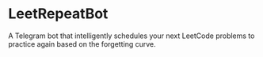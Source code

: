 # LeetRepeatBot
A Telegram bot that intelligently schedules your next LeetCode problems to practice again based on the forgetting curve.
